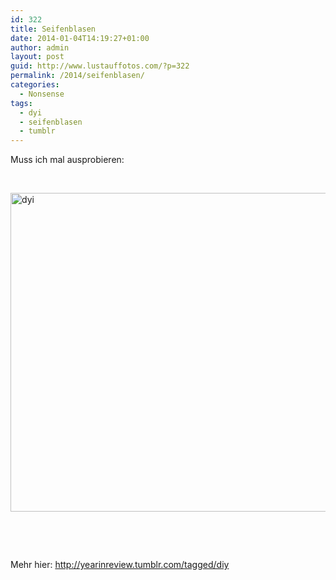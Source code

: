 ```yaml
---
id: 322
title: Seifenblasen
date: 2014-01-04T14:19:27+01:00
author: admin
layout: post
guid: http://www.lustauffotos.com/?p=322
permalink: /2014/seifenblasen/
categories:
  - Nonsense
tags:
  - dyi
  - seifenblasen
  - tumblr
---
```

Muss ich mal ausprobieren:

&nbsp;

[<img class="aligncenter size-full wp-image-323" alt="dyi" src="http://www.lustauffotos.com/files/2014/01/dyi.jpg" width="600" height="510" srcset="http://www.lustauffotos.com/files/2014/01/dyi.jpg 600w, http://www.lustauffotos.com/files/2014/01/dyi-300x255.jpg 300w" sizes="(max-width: 600px) 100vw, 600px" />](http://www.lustauffotos.com/files/2014/01/dyi.jpg)

&nbsp;

&nbsp;

Mehr hier: <http://yearinreview.tumblr.com/tagged/diy>
